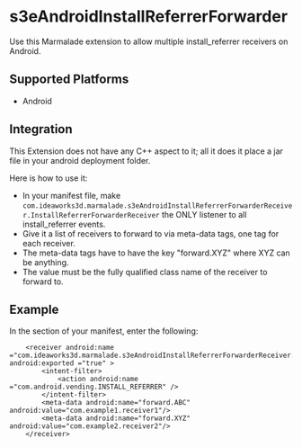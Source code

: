 # s3eAndroidInstallReferrerForwarder
Use this Marmalade extension to allow multiple install_referrer receivers on Android.

## Supported Platforms
 * Android

## Integration
This Extension does not have any C++ aspect to it; all it does it place a jar file in your android deployment folder.

Here is how to use it:
* In your manifest file, make `com.ideaworks3d.marmalade.s3eAndroidInstallReferrerForwarderReceiver.InstallReferrerForwarderReceiver` the ONLY listener to all install_referrer events.
* Give it a list of receivers to forward to via meta-data tags, one tag for each receiver.
* The meta-data tags have to have the key "forward.XYZ" where XYZ can be anything.
* The value must be the fully qualified class name of the receiver to forward to.

## Example
In the <application> section of your manifest, enter the following:
```
	<receiver android:name ="com.ideaworks3d.marmalade.s3eAndroidInstallReferrerForwarderReceiver.InstallReferrerForwarderReceiver" android:exported ="true" >
		<intent-filter>
			<action android:name ="com.android.vending.INSTALL_REFERRER" />
		</intent-filter>
		<meta-data android:name="forward.ABC" android:value="com.example1.receiver1"/>
		<meta-data android:name="forward.XYZ" android:value="com.example2.receiver2"/>
	</receiver>
```

